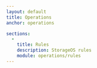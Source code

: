 ```yaml
---
layout: default
title: Operations
anchor: operations

sections:
  -
    title: Rules
    description: StorageOS rules
    module: operations/rules
---
```

